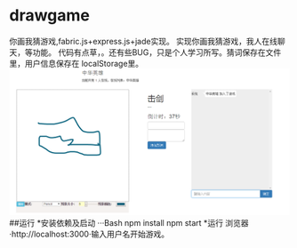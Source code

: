 # drawgame
你画我猜游戏,fabric.js+express.js+jade实现。
实现你画我猜游戏，我人在线聊天，等功能。
代码有点草，。还有些BUG，只是个人学习所写。猜词保存在文件里，用户信息保存在
localStorage里。
![](https://github.com/jqy518/drawgame/raw/master/public/images/1.png)
##运行
*安装依赖及启动
···Bash
npm install
npm start
*运行
浏览器·http://localhost:3000·输入用户名开始游戏。


